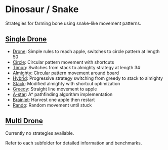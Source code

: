 # Dinosaur / Snake

Strategies for farming bone using snake-like movement patterns.

## [Single Drone](./Single%20Drone/)
- [Drone](./Single%20Drone/drone.py): Simple rules to reach apple, switches to circle pattern at length 50
- [Circle](./Single%20Drone/circle/): Circular pattern movement with shortcuts
- [Timon](./Single%20Drone/timon.py): Switches from stack to almighty strategy at length 34
- [Almighty](./Single%20Drone/almighty.py): Circular pattern movement around board
- [Hybrid](./Single%20Drone/hybrid.py): Progressive strategy switching from greedy to stack to almighty
- [Stack](./Single%20Drone/stack.py): Modified almighty with shortcut optimization
- [Greedy](./Single%20Drone/greedy.py): Straight line movement to apple
- [A-star](./Single%20Drone/astar.py): A* pathfinding algorithm implementation
- [Brainlet](./Single%20Drone/brainlet.py): Harvest one apple then restart
- [Rando](./Single%20Drone/rando.py): Random movement until stuck

## [Multi Drone](./Multi%20Drone/)
Currently no strategies available.

Refer to each subfolder for detailed information and benchmarks.
